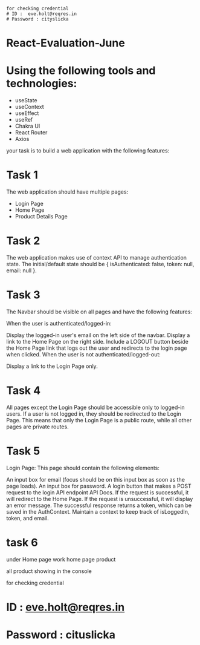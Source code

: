 
```

for checking credential
# ID :  eve.holt@reqres.in
# Password : cityslicka

```


# React-Evaluation-June

# Using the following tools and technologies: 
- useState
- useContext 
- useEffect 
- useRef
- Chakra UI
- React Router
- Axios

your task is to build a web application with the following features:

# Task 1

The web application should have multiple pages:
- Login Page
- Home Page
- Product Details Page

# Task 2

  The web application makes use of context API to manage authentication state. The initial/default state should be { isAuthenticated: false, token: null, email: null }.

# Task 3

  The Navbar should be visible on all pages and have the following features:

When the user is authenticated/logged-in:

Display the logged-in user's email on the left side of the navbar.
Display a link to the Home Page on the right side.
Include a LOGOUT button beside the Home Page link that logs out the user and redirects to the login page when clicked.
When the user is not authenticated/logged-out:

Display a link to the Login Page only.

#  Task 4

All pages except the Login Page should be accessible only to logged-in users. If a user is not logged in, they should be redirected to the Login Page. This means that only the Login Page is a public route, while all other pages are private routes.

# Task 5

Login Page: This page should contain the following elements:

An input box for email (focus should be on this input box as soon as the page loads).
An input box for password.
A login button that makes a POST request to the login API endpoint API Docs. If the request is successful, it will redirect to the Home Page. If the request is unsuccessful, it will display an error message. The successful response returns a token, which can be saved in the AuthContext. Maintain a context to keep track of isLoggedIn, token, and email.

# task 6

under Home page work
home page product 

all product showing in the console 


for checking credential
# ID :  eve.holt@reqres.in
# Password : cituslicka


